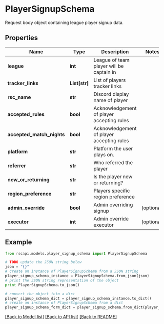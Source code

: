 # PlayerSignupSchema

Request body object containing league player signup data.

## Properties
Name | Type | Description | Notes
------------ | ------------- | ------------- | -------------
**league** | **int** | League of team player will be captain in | 
**tracker_links** | **List[str]** | List of players tracker links | 
**rsc_name** | **str** | Discord display name of player | 
**accepted_rules** | **bool** | Acknowledgement of player accepting rules | 
**accepted_match_nights** | **bool** | Acknowledgement of player accepting rules | 
**platform** | **str** | Platform the user plays on. | 
**referrer** | **str** | Who referred the player | 
**new_or_returning** | **str** | Is the player new or returning? | 
**region_preference** | **str** | Players specific region preference | 
**admin_override** | **bool** | Admin overriding signup | [optional] 
**executor** | **int** | Admin override executor | [optional] 

## Example

```python
from rscapi.models.player_signup_schema import PlayerSignupSchema

# TODO update the JSON string below
json = "{}"
# create an instance of PlayerSignupSchema from a JSON string
player_signup_schema_instance = PlayerSignupSchema.from_json(json)
# print the JSON string representation of the object
print PlayerSignupSchema.to_json()

# convert the object into a dict
player_signup_schema_dict = player_signup_schema_instance.to_dict()
# create an instance of PlayerSignupSchema from a dict
player_signup_schema_form_dict = player_signup_schema.from_dict(player_signup_schema_dict)
```
[[Back to Model list]](../README.md#documentation-for-models) [[Back to API list]](../README.md#documentation-for-api-endpoints) [[Back to README]](../README.md)


